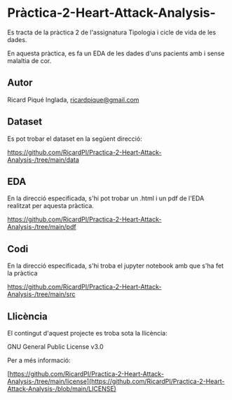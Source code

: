 # Pràctica-2-Heart-Attack-Analysis-
Es tracta de la pràctica 2 de l'assignatura Tipologia i cicle de vida de les dades.

En aquesta pràctica, es fa un EDA de les dades d'uns pacients amb i sense malaltia de cor.

## Autor
Ricard Piqué Inglada, ricardpique@gmail.com

## Dataset

Es pot trobar el dataset en la següent direcció:

https://github.com/RicardPI/Practica-2-Heart-Attack-Analysis-/tree/main/data

## EDA

En la direcció especificada, s'hi pot trobar un .html i un pdf de l'EDA realitzat per aquesta pràctica.

https://github.com/RicardPI/Practica-2-Heart-Attack-Analysis-/tree/main/pdf

## Codi

En la direcció especificada, s'hi troba el jupyter notebook amb que s'ha fet la pràctica

https://github.com/RicardPI/Practica-2-Heart-Attack-Analysis-/tree/main/src

## Llicència

El contingut d'aquest projecte es troba sota la llicència:

GNU General Public License v3.0

Per a més informació:

[https://github.com/RicardPI/Practica-2-Heart-Attack-Analysis-/tree/main/license](https://github.com/RicardPI/Practica-2-Heart-Attack-Analysis-/blob/main/LICENSE)

